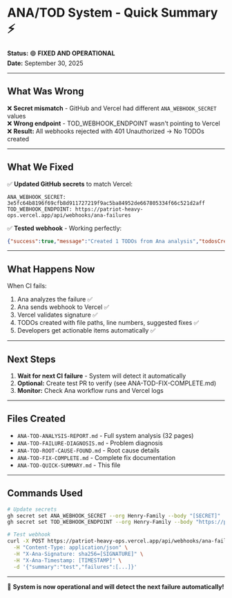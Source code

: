 # ANA/TOD System - Quick Summary ⚡

**Status:** 🟢 **FIXED AND OPERATIONAL**  
**Date:** September 30, 2025

---

## What Was Wrong

❌ **Secret mismatch** - GitHub and Vercel had different `ANA_WEBHOOK_SECRET` values  
❌ **Wrong endpoint** - TOD_WEBHOOK_ENDPOINT wasn't pointing to Vercel  
❌ **Result:** All webhooks rejected with 401 Unauthorized → No TODOs created

---

## What We Fixed

✅ **Updated GitHub secrets** to match Vercel:
```
ANA_WEBHOOK_SECRET: 3e5fc64b8196f69cfb8d911727219f9ac5ba84952de667805334f66c521d2aff
TOD_WEBHOOK_ENDPOINT: https://patriot-heavy-ops.vercel.app/api/webhooks/ana-failures
```

✅ **Tested webhook** - Working perfectly:
```json
{"success":true,"message":"Created 1 TODOs from Ana analysis","todosCreated":1}
```

---

## What Happens Now

When CI fails:
1. Ana analyzes the failure ✅
2. Ana sends webhook to Vercel ✅  
3. Vercel validates signature ✅
4. TODOs created with file paths, line numbers, suggested fixes ✅
5. Developers get actionable items automatically ✅

---

## Next Steps

1. **Wait for next CI failure** - System will detect it automatically
2. **Optional:** Create test PR to verify (see ANA-TOD-FIX-COMPLETE.md)
3. **Monitor:** Check Ana workflow runs and Vercel logs

---

## Files Created

- `ANA-TOD-ANALYSIS-REPORT.md` - Full system analysis (32 pages)
- `ANA-TOD-FAILURE-DIAGNOSIS.md` - Problem diagnosis
- `ANA-TOD-ROOT-CAUSE-FOUND.md` - Root cause details
- `ANA-TOD-FIX-COMPLETE.md` - Complete fix documentation
- `ANA-TOD-QUICK-SUMMARY.md` - This file

---

## Commands Used

```bash
# Update secrets
gh secret set ANA_WEBHOOK_SECRET --org Henry-Family --body "[SECRET]"
gh secret set TOD_WEBHOOK_ENDPOINT --org Henry-Family --body "https://patriot-heavy-ops.vercel.app/api/webhooks/ana-failures"

# Test webhook
curl -X POST https://patriot-heavy-ops.vercel.app/api/webhooks/ana-failures \
  -H "Content-Type: application/json" \
  -H "X-Ana-Signature: sha256=[SIGNATURE]" \
  -H "X-Ana-Timestamp: [TIMESTAMP]" \
  -d '{"summary":"test","failures":[...]}'
```

---

🎉 **System is now operational and will detect the next failure automatically!**
